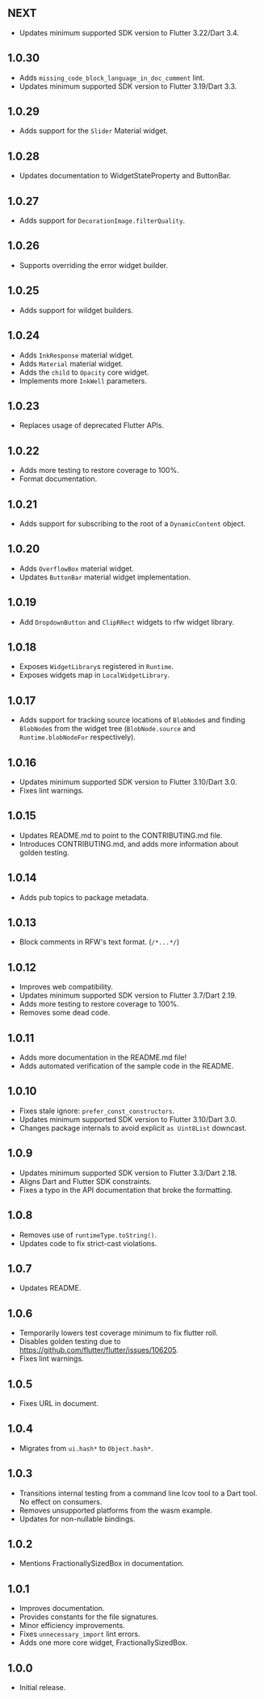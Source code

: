 ## NEXT

* Updates minimum supported SDK version to Flutter 3.22/Dart 3.4.

## 1.0.30

* Adds `missing_code_block_language_in_doc_comment` lint.
* Updates minimum supported SDK version to Flutter 3.19/Dart 3.3.

## 1.0.29

* Adds support for the `Slider` Material widget.

## 1.0.28

* Updates documentation to WidgetStateProperty and ButtonBar.

## 1.0.27
* Adds support for `DecorationImage.filterQuality`.

## 1.0.26
* Supports overriding the error widget builder.

## 1.0.25
* Adds support for wildget builders.

## 1.0.24

* Adds `InkResponse` material widget.
* Adds `Material` material widget.
* Adds the `child` to `Opacity` core widget.
* Implements more `InkWell` parameters.

## 1.0.23

* Replaces usage of deprecated Flutter APIs.

## 1.0.22

* Adds more testing to restore coverage to 100%.
* Format documentation.

## 1.0.21

* Adds support for subscribing to the root of a `DynamicContent` object.

## 1.0.20

* Adds `OverflowBox` material widget.
* Updates `ButtonBar` material widget implementation.

## 1.0.19

* Add `DropdownButton` and `ClipRRect` widgets to rfw widget library.

## 1.0.18

* Exposes `WidgetLibrary`s registered in `Runtime`.
* Exposes widgets map in `LocalWidgetLibrary`.

## 1.0.17

* Adds support for tracking source locations of `BlobNode`s and
  finding `BlobNode`s from the widget tree (`BlobNode.source` and
  `Runtime.blobNodeFor` respectively).

## 1.0.16

* Updates minimum supported SDK version to Flutter 3.10/Dart 3.0.
* Fixes lint warnings.

## 1.0.15

* Updates README.md to point to the CONTRIBUTING.md file.
* Introduces CONTRIBUTING.md, and adds more information about golden testing.

## 1.0.14

* Adds pub topics to package metadata.

## 1.0.13

* Block comments in RFW's text format. (`/*...*/`)

## 1.0.12

* Improves web compatibility.
* Updates minimum supported SDK version to Flutter 3.7/Dart 2.19.
* Adds more testing to restore coverage to 100%.
* Removes some dead code.

## 1.0.11

* Adds more documentation in the README.md file!
* Adds automated verification of the sample code in the README.

## 1.0.10

* Fixes stale ignore: `prefer_const_constructors`.
* Updates minimum supported SDK version to Flutter 3.10/Dart 3.0.
* Changes package internals to avoid explicit `as Uint8List` downcast.

## 1.0.9

* Updates minimum supported SDK version to Flutter 3.3/Dart 2.18.
* Aligns Dart and Flutter SDK constraints.
* Fixes a typo in the API documentation that broke the formatting.

## 1.0.8

* Removes use of `runtimeType.toString()`.
* Updates code to fix strict-cast violations.

## 1.0.7

* Updates README.

## 1.0.6

* Temporarily lowers test coverage minimum to fix flutter roll.
* Disables golden testing due to https://github.com/flutter/flutter/issues/106205.
* Fixes lint warnings.

## 1.0.5

* Fixes URL in document.

## 1.0.4

* Migrates from `ui.hash*` to `Object.hash*`.

## 1.0.3

* Transitions internal testing from a command line lcov tool to a
  Dart tool. No effect on consumers.
* Removes unsupported platforms from the wasm example.
* Updates for non-nullable bindings.

## 1.0.2

* Mentions FractionallySizedBox in documentation.

## 1.0.1

* Improves documentation.
* Provides constants for the file signatures.
* Minor efficiency improvements.
* Fixes `unnecessary_import` lint errors.
* Adds one more core widget, FractionallySizedBox.

## 1.0.0

* Initial release.
